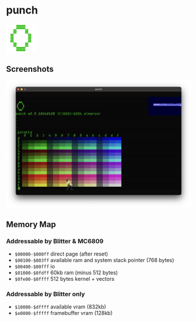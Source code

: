 # punch

![icon](./docs/punch_icon_80x80.png)

## Screenshots

![punch](./docs/20240108_screenshot.png)

## Memory Map

### Addressable by Blitter & MC6809

* ```$00000-$000ff``` direct page (after reset)
* ```$00100-$003ff``` available ram and system stack pointer (768 bytes)
* ```$00400-$00fff``` io
* ```$01000-$0fdff``` 60kb ram (minus 512 bytes)
* ```$0fe00-$0ffff``` 512 bytes kernel + vectors

### Addressable by Blitter only

* ```$10000-$dffff``` available vram (832kb)
* ```$e0000-$fffff``` framebuffer vram (128kb)
